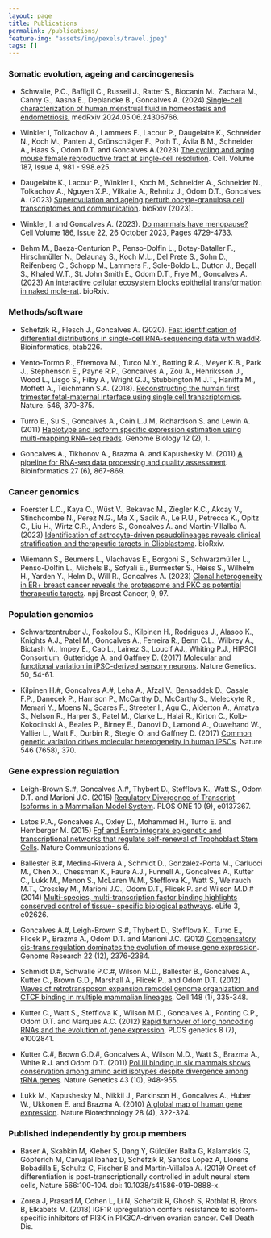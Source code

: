 ```yaml
---
layout: page
title: Publications
permalink: /publications/
feature-img: "assets/img/pexels/travel.jpeg"
tags: []
---
```


### Somatic evolution, ageing and carcinogenesis

* Schwalie, P.C., Bafligil C., Russeil J., Ratter S., Biocanin M., Zachara M., Canny G., Aasna E., Deplancke B., Goncalves A. (2024) [Single-cell characterization of human menstrual fluid in homeostasis and endometriosis.](https://www.medrxiv.org/content/10.1101/2024.05.06.24306766v1) medRxiv 2024.05.06.24306766.

* Winkler I, Tolkachov A., Lammers F., Lacour P., Daugelaite K., Schneider N., Koch M., Panten J., Grünschläger F., Poth T., Ávila B.M., Schneider A., Haas S., Odom D.T. and Goncalves A.(2023) [The cycling and aging mouse female reproductive tract at single-cell resolution](https://doi.org/10.1016/j.cell.2024.01.021). Cell. Volume 187, Issue 4, 981 - 998.e25.

* Daugelaite K., Lacour P., Winkler I., Koch M., Schneider A., Schneider N., Tolkachov A., Nguyen X.P., Vilkaite A., Rehnitz J., Odom D.T., Goncalves A. (2023) [Superovulation and ageing perturb oocyte-granulosa cell transcriptomes and communication](https://www.biorxiv.org/content/10.1101/2023.10.30.563978v1). bioRxiv (2023). 

* Winkler, I. and Goncalves A. (2023). [Do mammals have menopause?](https://authors.elsevier.com/a/1h%7EXhL7PXmd-o) Cell Volume 186, Issue 22, 26 October 2023, Pages 4729-4733. 

* Behm M., Baeza-Centurion P., Penso-Dolfin L., Botey-Bataller F., Hirschmüller N., Delaunay S., Koch M.L., Del Prete S., Sohn D., Reifenberg C., Schopp M., Lammers F., Sole-Boldo L., Dutton J., Begall S., Khaled W.T., St. John Smith E., Odom D.T., Frye M., Goncalves A. (2023) [An interactive cellular ecosystem blocks epithelial transformation in naked mole-rat](https://doi.org/10.1101/2023.10.10.561212). bioRxiv.

### Methods/software

* Schefzik R., Flesch J., Goncalves A. (2020). [Fast identification of differential distributions in single-cell RNA-sequencing data with waddR](https://academic.oup.com/bioinformatics/advance-article/doi/10.1093/bioinformatics/btab226/6207964). Bioinformatics, btab226.

* Vento-Tormo R., Efremova M., Turco M.Y., Botting R.A., Meyer K.B., Park J., Stephenson E., Payne R.P., Goncalves A., Zou A., Henriksson J., Wood L., Lisgo S., Filby A., Wright G.J., Stubbington M.J.T., Haniffa M., Moffett A., Teichmann S.A. (2018). [Reconstructing the human first trimester fetal-maternal interface using single cell transcriptomics](https://doi.org/10.1038/s41586-018-0698-6). Nature. 546, 370-375.

*	Turro E., Su S., Goncalves A., Coin L.J.M, Richardson S. and Lewin A. (2011) [Haplotype and isoform specific expression estimation using multi-mapping RNA-seq reads](https://doi.org/10.1186/gb-2011-12-2-r13). Genome Biology 12 (2), 1. 

*	Goncalves A., Tikhonov A., Brazma A. and Kapushesky M. (2011) [A pipeline for RNA-seq data processing and quality assessment](https://doi.org/10.1093/bioinformatics/btr012). Bioinformatics 27 (6), 867-869. 

### Cancer genomics

* Foerster L.C., Kaya O., Wüst V., Bekavac M., Ziegler K.C., Akcay V., Stinchcombe N., Perez N.G., Ma X., Sadik A.,  Le P.U., Petrecca K., Opitz C., Liu H., Wirtz C.R., Anders S., Goncalves A. and Martin-Villalba A. (2023) [Identification of astrocyte-driven pseudolineages reveals clinical stratification and therapeutic targets in Glioblastoma](https://doi.org/10.1101/2023.09.15.557713). bioRxiv.

* Wiemann S., Beumers L., Vlachavas E., Borgoni S., Schwarzmüller L., Penso-Dolfin L., Michels B., Sofyali E., Burmester S., Heiss S., Wilhelm H., Yarden Y., Helm D., Will R., Goncalves A. (2023) [Clonal heterogeneity in ER+ breast cancer reveals the proteasome and PKC as potential therapeutic targets](https://doi.org/10.21203/rs.3.rs-2813593/v1). npj Breast Cancer, 9, 97.

### Population genomics

* Schwartzentruber J., Foskolou S., Kilpinen H., Rodrigues J., Alasoo K., Knights A.J., Patel M., Goncalves A., Ferreira R., Benn C.L., Wilbrey A., Bictash M., Impey E., Cao L., Lainez S., Loucif AJ., Whiting P.J., HIPSCI Consortium, Gutteridge A. and Gaffney D. (2017) [Molecular and functional variation in iPSC-derived sensory neurons](https://doi.org/10.1038/s41588-017-0005-8
). Nature Genetics. 50, 54-61. 

* Kilpinen H.#, Goncalves A.#, Leha A., Afzal V., Bensaddek D., Casale F.P., Danecek P., Harrison P., McCarthy D., McCarthy S., Meleckyte R., Memari Y., Moens N., Soares F., Streeter I., Agu C., Alderton A., Amatya S., Nelson R., Harper S., Patel M., Clarke L., Halai R., Kirton C., Kolb-Kokocinski A., Beales P., Birney E., Danovi D., Lamond A., Ouwehand W., Vallier L., Watt F., Durbin R., Stegle O. and Gaffney D. (2017) [Common genetic variation drives molecular heterogeneity in human IPSCs](https://doi.org/10.1038/nature22403). Nature 546 (7658), 370. 

### Gene expression regulation 

*	Leigh-Brown S.#, Goncalves A.#, Thybert D., Stefflova K., Watt S., Odom D.T. and Marioni J.C. (2015) [Regulatory Divergence of Transcript Isoforms in a Mammalian Model System](https://doi.org/10.1371/journal.pone.0137367). PLOS ONE 10 (9), e0137367. 

*	Latos P.A., Goncalves A., Oxley D., Mohammed H., Turro E. and Hemberger M. (2015) [Fgf and Esrrb integrate epigenetic and transcriptional networks that regulate self-renewal of Trophoblast Stem Cells](https://doi.org/10.1038/ncomms8776). Nature Communications 6. 

*	Ballester B.#, Medina-Rivera A., Schmidt D., Gonzalez-Porta M., Carlucci M., Chen X., Chessman K., Faure A.J., Funnell A., Goncalves A., Kutter C., Lukk M., Menon S., McLaren W.M., Stefflova K., Watt S., Weirauch M.T., Crossley M., Marioni J.C., Odom D.T., Flicek P. and Wilson M.D.# (2014) [Multi-species, multi-transcription factor binding highlights conserved control of tissue- specific biological pathways](https://doi.org/10.7554/eLife.02626). eLife 3, e02626. 

*	Goncalves A.#, Leigh-Brown S.#, Thybert D., Stefflova K., Turro E., Flicek P., Brazma A., Odom D.T. and Marioni J.C. (2012) [Compensatory cis-trans regulation dominates the evolution of mouse gene expression](https://doi.org/10.1101/gr.142281.112). Genome Research 22 (12), 2376-2384. 

*	Schmidt D.#, Schwalie P.C.#, Wilson M.D., Ballester B., Goncalves A., Kutter C., Brown G.D., Marshall A., Flicek P., and Odom D.T. (2012) [Waves of retrotransposon expansion remodel genome organization and CTCF binding in multiple mammalian lineages](https://doi.org/10.1016/j.cell.2011.11.058). Cell 148 (1), 335-348. 

*	Kutter C., Watt S., Stefflova K., Wilson M.D., Goncalves A., Ponting C.P., Odom D.T. and Marques A.C. (2012) [Rapid turnover of long noncoding RNAs and the evolution of gene expression](https://doi.org/10.1371/journal.pgen.1002841). PLOS genetics 8 (7), e1002841. 

*	Kutter C.#, Brown G.D.#, Goncalves A., Wilson M.D., Watt S., Brazma A., White R.J. and Odom D.T. (2011) [Pol III binding in six mammals shows conservation among amino acid isotypes despite divergence among tRNA genes](https://doi.org/10.1038/ng.906). Nature Genetics 43 (10), 948-955. 

*	Lukk M., Kapushesky M., Nikkil J., Parkinson H., Goncalves A., Huber W., Ukkonen E. and Brazma A. (2010) [A global map of human gene expression](https://doi.org/10.1038/nbt0410-322). Nature Biotechnology 28 (4), 322-324.

### Published independently by group members

* Baser A, Skabkin M, Kleber S, Dang Y, Gülcüler Balta G, Kalamakis G, Göpferich M, Carvajal Ibañez D, Schefzik R, Santos Lopez A, Llorens Bobadilla E, Schultz C, Fischer B and Martin-Villalba A. (2019) Onset of differentiation is post-transcriptionally controlled in adult neural stem cells, Nature 566:100-104. doi: 10.1038/s41586-019-0888-x.

* Zorea J, Prasad M, Cohen L, Li N, Schefzik R, Ghosh S, Rotblat B, Brors B, Elkabets M. (2018) IGF1R upregulation confers resistance to isoform-specific inhibitors of PI3K in PIK3CA-driven ovarian cancer. Cell Death Dis.

